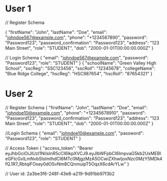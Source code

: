 # User 1

// Register Schema

{
  "firstName": "John",
  "lastName": "Doe",
  "email": "johndoe567@example.com",
  "phone": "+1234567890",
  "password": "Password123",
  "password_confirmation": "Password123",
  "address": "123 Main Street",
  "role": "STUDENT",
  "dob": "2000-01-01T00:00:00.000Z"
}

// Login Schema
{
  "email": "johndoe567@example.com",
  "password": "Password123",
  "role": "STUDENT"
}
{
  "schoolName": "Green Valley High School",
  "sscReg": "SSC123456",
  "sscRoll": "12345678",
  "collegeName": "Blue Ridge College",
  "hscReg": "HSC987654",
  "hscRoll": "87654321"
}

# User 2

// Register Schema
{
  "firstName": "John",
  "lastName": "Doe",
  "email": "johndoe10@example.com",
  "phone": "+12345678910",
  "password": "Password123",
  "password_confirmation": "Password123",
  "address": "123 Main Street",
  "role": "STUDENT",
  "dob": "2000-01-01T00:00:00.000Z"
}

//Login Schema
{
  "email": "johndoe10@example.com",
  "password": "Password123",
  "role": "STUDENT"
}

// Access Token
{
    "access_token": "Bearer eyJhbGciOiJIUzI1NiIsInR5cCI6IkpXVCJ9.eyJlbWFpbCI6ImpvaG5kb2UxMEBleGFtcGxlLmNvbSIsImlhdCI6MTc0MjgzMzA5OCwiZXhwIjoxNzc0MzY5MDk4fQ.1R7_RbtqiFOsey0dOSvNm8CQnmuipT5OqxX6cdArYLw"
}

//
User id: 2a3be3f6-248f-43e8-a219-9d91bb97f3b2
